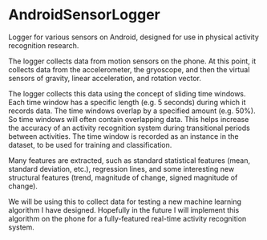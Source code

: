 AndroidSensorLogger
===================

Logger for various sensors on Android, designed for use in physical activity recognition research.

The logger collects data from motion sensors on the phone.  At this point, it collects data from the accelerometer, the gryoscope, and then the virtual sensors of gravity, linear acceleration, and rotation vector.

The logger collects this data using the concept of sliding time windows.  Each time window has a specific length (e.g. 5 seconds) during which it records data.  The time windows overlap by a specified amount (e.g. 50%).  So time windows will often contain overlapping data.  This helps increase the accuracy of an activity recognition system during transitional periods between activities.  The time window is recorded as an instance in the dataset, to be used for training and classification.

Many features are extracted, such as standard statistical features (mean, standard deviation, etc.), regression lines, and some interesting new structural features (trend, magnitude of change, signed magnitude of change).

We will be using this to collect data for testing a new machine learning algorithm I have designed.  Hopefully in the future I will implement this algorithm on the phone for a fully-featured real-time activity recognition system.
